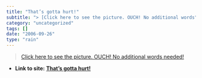 ```yaml
---
title: "That’s gotta hurt!"
subtitle: "> [Click here to see the picture. OUCH! No additional words"
category: "uncategorized"
tags: []
date: "2006-09-26"
type: "rain"
---
```

>
> [Click here to see the picture. OUCH! No additional words
> needed!](<http://news.yahoo.com/news?tmpl=story&ncid=1756&e=1&u=/060925/483/94605a30a119437eae54d106aaa3330b>
> "Yahoo! News Photo")


* **Link to site:** **[That’s gotta hurt!](None)**